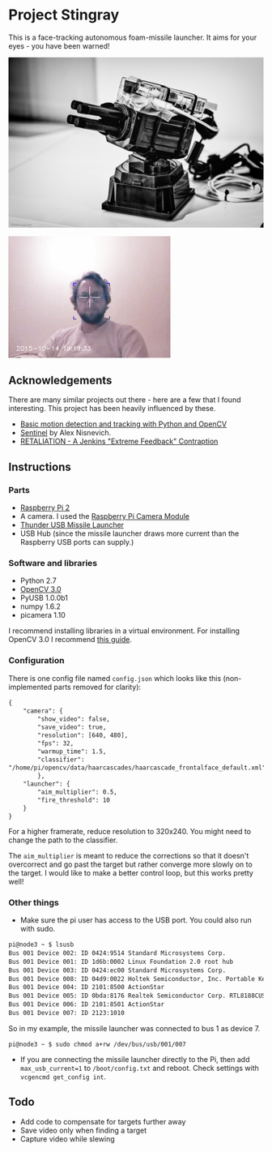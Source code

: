 # Project Stingray

This is a face-tracking autonomous foam-missile launcher. It aims for your eyes - you have been warned! 

![Project Stingray - v0.1](stingray-1.jpg)

![View from launcher](output_60mMh8.gif)

## Acknowledgements

There are many similar projects out there - here are a few that I found interesting. This project has been heavily influenced by these.

* [Basic motion detection and tracking with Python and OpenCV](http://www.pyimagesearch.com/2015/05/25/basic-motion-detection-and-tracking-with-python-and-opencv/)
* [Sentinel](https://github.com/AlexNisnevich/sentinel) by Alex Nisnevich.
* [RETALIATION - A Jenkins "Extreme Feedback" Contraption](https://github.com/codedance/Retaliation)

## Instructions 
### Parts

* [Raspberry Pi 2](https://www.raspberrypi.org/products/raspberry-pi-2-model-b/)
* A camera. I used the [Raspberry Pi Camera Module](https://www.raspberrypi.org/products/camera-module/)
* [Thunder USB Missile Launcher](http://dreamcheeky.com/thunder-missile-launcher)
* USB Hub (since the missile launcher draws more current than the Raspberry USB ports can supply.)

### Software and libraries

* Python 2.7
* [OpenCV 3.0](http://opencv.org/opencv-3-0.html)
* PyUSB 1.0.0b1
* numpy 1.6.2
* picamera 1.10

I recommend installing libraries in a virtual environment. For installing OpenCV 3.0 I recommend [this guide](http://www.pyimagesearch.com/2015/07/27/installing-opencv-3-0-for-both-python-2-7-and-python-3-on-your-raspberry-pi-2/).

### Configuration

There is one config file named `config.json` which looks like this (non-implemented parts removed for clarity):

```
{
	"camera": {
		"show_video": false,
		"save_video": true,
		"resolution": [640, 480],
		"fps": 32,
		"warmup_time": 1.5,
		"classifier": "/home/pi/opencv/data/haarcascades/haarcascade_frontalface_default.xml"
		},
	"launcher": {
		"aim_multiplier": 0.5,
		"fire_threshold": 10
	}
}
```

For a higher framerate, reduce resolution to 320x240. You might need to change the path to the classifier.

The `aim_multiplier` is meant to reduce the corrections so that it doesn't overcorrect and go past the target but rather converge more slowly on to the target. I would like to make a better control loop, but this works pretty well!

### Other things

* Make sure the pi user has access to the USB port. You could also run with sudo. 

```bash
pi@node3 ~ $ lsusb
Bus 001 Device 002: ID 0424:9514 Standard Microsystems Corp. 
Bus 001 Device 001: ID 1d6b:0002 Linux Foundation 2.0 root hub
Bus 001 Device 003: ID 0424:ec00 Standard Microsystems Corp. 
Bus 001 Device 008: ID 04d9:0022 Holtek Semiconductor, Inc. Portable Keyboard
Bus 001 Device 004: ID 2101:8500 ActionStar 
Bus 001 Device 005: ID 0bda:8176 Realtek Semiconductor Corp. RTL8188CUS 802.11n WLAN Adapter
Bus 001 Device 006: ID 2101:8501 ActionStar 
Bus 001 Device 007: ID 2123:1010  
```

So in my example, the missile launcher was connected to bus 1 as device 7.

```
pi@node3 ~ $ sudo chmod a+rw /dev/bus/usb/001/007
```

* If you are connecting the missile launcher directly to the Pi, then add `max_usb_current=1` to `/boot/config.txt` and reboot.  Check settings with `vcgencmd get_config int`.

## Todo

* Add code to compensate for targets further away
* Save video only when finding a target
* Capture video while slewing